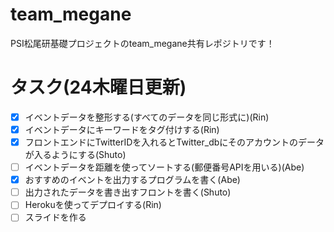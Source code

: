 # team_megane
PSI松尾研基礎プロジェクトのteam_megane共有レポジトリです！


# タスク(24木曜日更新)
- [x] イベントデータを整形する(すべてのデータを同じ形式に)(Rin)
- [x] イベントデータにキーワードをタグ付けする(Rin)
- [x] フロントエンドにTwitterIDを入れるとTwitter_dbにそのアカウントのデータが入るようにする(Shuto)
- [ ] イベントデータを距離を使ってソートする(郵便番号APIを用いる)(Abe)
- [x] おすすめのイベントを出力するプログラムを書く(Abe)
- [ ] 出力されたデータを書き出すフロントを書く(Shuto)
- [ ] Herokuを使ってデプロイする(Rin)
- [ ] スライドを作る
